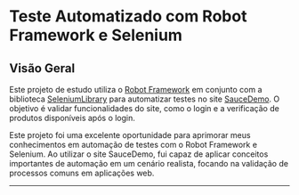 # Teste Automatizado com Robot Framework e Selenium

## Visão Geral

Este projeto de estudo utiliza o [Robot Framework](https://robotframework.org/) em conjunto com a biblioteca [SeleniumLibrary](https://robotframework.org/SeleniumLibrary/) para automatizar testes no site [SauceDemo](https://www.saucedemo.com/). O objetivo é validar funcionalidades do site, como o login e a verificação de produtos disponíveis após o login.

Este projeto foi uma excelente oportunidade para aprimorar meus conhecimentos em automação de testes com o Robot Framework e Selenium. Ao utilizar o site SauceDemo, fui capaz de aplicar conceitos importantes de automação em um cenário realista, focando na validação de processos comuns em aplicações web.

---
